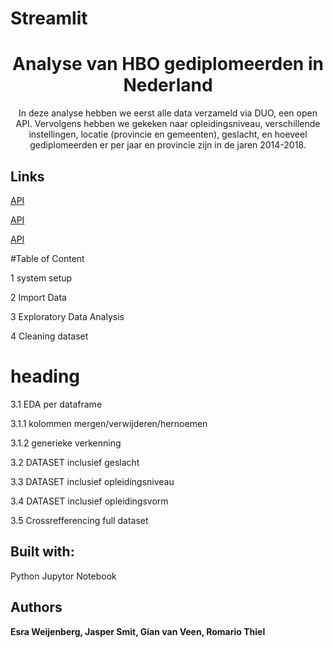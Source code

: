 # Streamlit
<h1 align="center">Analyse van HBO gediplomeerden in Nederland</h1>

<p align="center">In deze analyse hebben we eerst alle data verzameld via DUO, een open API. Vervolgens hebben we gekeken naar opleidingsniveau, verschillende instellingen, locatie (provincie en gemeenten), geslacht, en hoeveel gediplomeerden er per jaar en provincie zijn in de jaren 2014-2018.</p>



## Links

[API](<https://onderwijsdata.duo.nl/datastore/dump/dc9a7f70-2950-4c46-926f-4d21c1a6e00e?format=json> "API")

[API](< https://onderwijsdata.duo.nl/datastore/dump/6c648c28-28da-486e-86af-a7be10a37d69?format=json> "API")

[API](< https://onderwijsdata.duo.nl/datastore/dump/e0a02a03-948a-4e45-a6cb-6ef5a18b1b5b?format=json> "API")



#Table of Content

1 system setup

2 Import Data

3 Exploratory Data Analysis

4 Cleaning dataset

# heading

3.1 EDA per dataframe

3.1.1 kolommen mergen/verwijderen/hernoemen

3.1.2 generieke verkenning

3.2 DATASET inclusief geslacht

3.3 DATASET inclusief opleidingsniveau

3.4 DATASET inclusief opleidingsvorm

3.5 Crossrefferencing full dataset

## Built with:

Python Jupytor Notebook


## Authors

**Esra Weijenberg, Jasper Smit, Gian van Veen, Romario Thiel**
